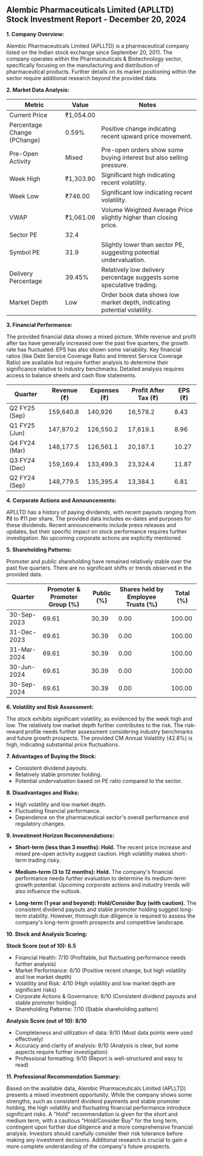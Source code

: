 ## Alembic Pharmaceuticals Limited (APLLTD) Stock Investment Report - December 20, 2024

**1. Company Overview:**

Alembic Pharmaceuticals Limited (APLLTD) is a pharmaceutical company listed on the Indian stock exchange since September 20, 2011.  The company operates within the Pharmaceuticals & Biotechnology sector, specifically focusing on the manufacturing and distribution of pharmaceutical products.  Further details on its market positioning within the sector require additional research beyond the provided data.

**2. Market Data Analysis:**

| Metric                     | Value          | Notes                                                              |
|-----------------------------|-----------------|----------------------------------------------------------------------|
| Current Price               | ₹1,054.00       |                                                                      |
| Percentage Change (PChange) | 0.59%           | Positive change indicating recent upward price movement.             |
| Pre-Open Activity          | Mixed           | Pre-open orders show some buying interest but also selling pressure. |
| Week High                    | ₹1,303.90       | Significant high indicating recent volatility.                       |
| Week Low                     | ₹746.00         | Significant low indicating recent volatility.                       |
| VWAP                        | ₹1,061.06       | Volume Weighted Average Price slightly higher than closing price.     |
| Sector PE                   | 32.4            |                                                                      |
| Symbol PE                   | 31.9            | Slightly lower than sector PE, suggesting potential undervaluation. |
| Delivery Percentage         | 39.45%          | Relatively low delivery percentage suggests some speculative trading. |
| Market Depth                | Low             | Order book data shows low market depth, indicating potential volatility.|


**3. Financial Performance:**

The provided financial data shows a mixed picture. While revenue and profit after tax have generally increased over the past five quarters, the growth rate has fluctuated.  EPS has also shown some variability.  Key financial ratios (like Debt Service Coverage Ratio and Interest Service Coverage Ratio) are available but require further analysis to determine their significance relative to industry benchmarks.  Detailed analysis requires access to balance sheets and cash flow statements.

| Quarter      | Revenue (₹)     | Expenses (₹)    | Profit After Tax (₹) | EPS (₹) |
|--------------|-----------------|-----------------|-----------------------|---------|
| Q2 FY25 (Sep) | 159,640.8       | 140,926         | 16,578.2              | 8.43    |
| Q1 FY25 (Jun) | 147,870.2       | 126,550.2        | 17,619.1              | 8.96    |
| Q4 FY24 (Mar) | 148,177.5       | 126,561.1        | 20,187.1              | 10.27   |
| Q3 FY24 (Dec) | 159,169.4       | 133,499.3        | 23,324.4              | 11.87   |
| Q2 FY24 (Sep) | 148,779.5       | 135,395.4        | 13,384.1              | 6.81    |


**4. Corporate Actions and Announcements:**

APLLTD has a history of paying dividends, with recent payouts ranging from ₹8 to ₹11 per share.  The provided data includes ex-dates and purposes for these dividends.  Recent announcements include press releases and updates, but their specific impact on stock performance requires further investigation.  No upcoming corporate actions are explicitly mentioned.

**5. Shareholding Patterns:**

Promoter and public shareholding have remained relatively stable over the past five quarters.  There are no significant shifts or trends observed in the provided data.

| Quarter      | Promoter & Promoter Group (%) | Public (%) | Shares held by Employee Trusts (%) | Total (%) |
|--------------|-----------------------------|------------|---------------------------------|-----------|
| 30-Sep-2023  | 69.61                        | 30.39      | 0.00                           | 100.00    |
| 31-Dec-2023  | 69.61                        | 30.39      | 0.00                           | 100.00    |
| 31-Mar-2024  | 69.61                        | 30.39      | 0.00                           | 100.00    |
| 30-Jun-2024  | 69.61                        | 30.39      | 0.00                           | 100.00    |
| 30-Sep-2024  | 69.61                        | 30.39      | 0.00                           | 100.00    |


**6. Volatility and Risk Assessment:**

The stock exhibits significant volatility, as evidenced by the week high and low.  The relatively low market depth further contributes to the risk.  The risk-reward profile needs further assessment considering industry benchmarks and future growth prospects.  The provided CM Annual Volatility (42.8%) is high, indicating substantial price fluctuations.

**7. Advantages of Buying the Stock:**

* Consistent dividend payouts.
* Relatively stable promoter holding.
* Potential undervaluation based on PE ratio compared to the sector.


**8. Disadvantages and Risks:**

* High volatility and low market depth.
* Fluctuating financial performance.
* Dependence on the pharmaceutical sector's overall performance and regulatory changes.


**9. Investment Horizon Recommendations:**

* **Short-term (less than 3 months): Hold.** The recent price increase and mixed pre-open activity suggest caution.  High volatility makes short-term trading risky.

* **Medium-term (3 to 12 months): Hold.**  The company's financial performance needs further evaluation to determine its medium-term growth potential.  Upcoming corporate actions and industry trends will also influence the outlook.

* **Long-term (1 year and beyond): Hold/Consider Buy (with caution).**  The consistent dividend payouts and stable promoter holding suggest long-term stability. However, thorough due diligence is required to assess the company's long-term growth prospects and competitive landscape.


**10. Stock and Analysis Scoring:**

**Stock Score (out of 10): 6.5**

* Financial Health: 7/10 (Profitable, but fluctuating performance needs further analysis)
* Market Performance: 6/10 (Positive recent change, but high volatility and low market depth)
* Volatility and Risk: 4/10 (High volatility and low market depth are significant risks)
* Corporate Actions & Governance: 8/10 (Consistent dividend payouts and stable promoter holding)
* Shareholding Patterns: 7/10 (Stable shareholding pattern)

**Analysis Score (out of 10): 8/10**

* Completeness and utilization of data: 9/10 (Most data points were used effectively)
* Accuracy and clarity of analysis: 8/10 (Analysis is clear, but some aspects require further investigation)
* Professional formatting: 9/10 (Report is well-structured and easy to read)


**11. Professional Recommendation Summary:**

Based on the available data, Alembic Pharmaceuticals Limited (APLLTD) presents a mixed investment opportunity. While the company shows some strengths, such as consistent dividend payments and stable promoter holding, the high volatility and fluctuating financial performance introduce significant risks.  A "Hold" recommendation is given for the short and medium term, with a cautious "Hold/Consider Buy" for the long term, contingent upon further due diligence and a more comprehensive financial analysis.  Investors should carefully consider their risk tolerance before making any investment decisions.  Additional research is crucial to gain a more complete understanding of the company's future prospects.

